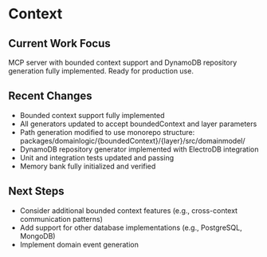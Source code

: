 # Context

## Current Work Focus
MCP server with bounded context support and DynamoDB repository generation fully implemented. Ready for production use.

## Recent Changes
- Bounded context support fully implemented
- All generators updated to accept boundedContext and layer parameters
- Path generation modified to use monorepo structure: packages/domainlogic/{boundedContext}/{layer}/src/domainmodel/
- DynamoDB repository generator implemented with ElectroDB integration
- Unit and integration tests updated and passing
- Memory bank fully initialized and verified

## Next Steps
- Consider additional bounded context features (e.g., cross-context communication patterns)
- Add support for other database implementations (e.g., PostgreSQL, MongoDB)
- Implement domain event generation
